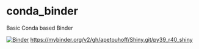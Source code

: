 # conda_binder
Basic Conda based Binder

[![Binder](https://mybinder.org/badge_logo.svg)](https://mybinder.org/v2/gh/apetouhoff/Shiny.git/py39_r40_shiny)
https://mybinder.org/v2/gh/apetouhoff/Shiny.git/py39_r40_shiny
